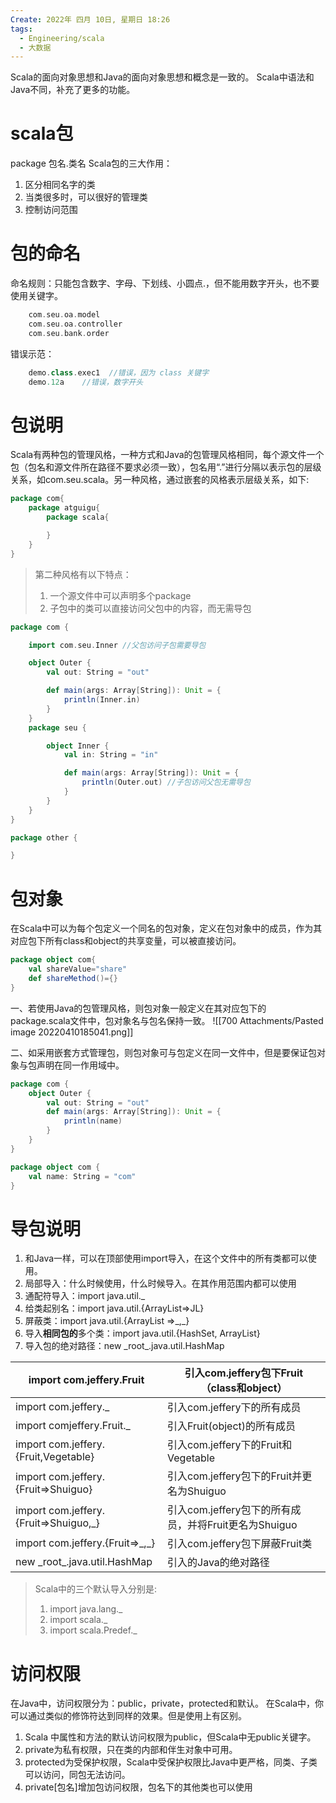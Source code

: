 ```yaml
---
Create: 2022年 四月 10日, 星期日 18:26
tags: 
  - Engineering/scala
  - 大数据
---
```

Scala的面向对象思想和Java的面向对象思想和概念是一致的。
Scala中语法和Java不同，补充了更多的功能。

# scala包
package 包名.类名
Scala包的三大作用：
1.  区分相同名字的类
2.  当类很多时，可以很好的管理类
3.  控制访问范围


# 包的命名
命名规则：只能包含数字、字母、下划线、小圆点.，但不能用数字开头，也不要使用关键字。

```scala
	com.seu.oa.model  
	com.seu.oa.controller
	com.seu.bank.order 
```

错误示范：
```scala
	demo.class.exec1  //错误，因为 class 关键字
	demo.12a    //错误，数字开头
```

# 包说明
Scala有两种包的管理风格，一种方式和Java的包管理风格相同，每个源文件一个包（包名和源文件所在路径不要求必须一致），包名用“.”进行分隔以表示包的层级关系，如com.seu.scala。另一种风格，通过嵌套的风格表示层级关系，如下:

```scala
package com{
	package atguigu{
		package scala{

		}
	}
}
```

> 第二种风格有以下特点：
> 1. 一个源文件中可以声明多个package
> 2. 子包中的类可以直接访问父包中的内容，而无需导包

```scala
package com {

    import com.seu.Inner //父包访问子包需要导包

    object Outer {
        val out: String = "out"

        def main(args: Array[String]): Unit = {
            println(Inner.in)
        }
    }
    package seu {

        object Inner {
            val in: String = "in"

            def main(args: Array[String]): Unit = {
                println(Outer.out) //子包访问父包无需导包
            }
        }
    }
}

package other {

}
```

# 包对象
在Scala中可以为每个包定义一个同名的包对象，定义在包对象中的成员，作为其对应包下所有class和object的共享变量，可以被直接访问。

```scala
package object com{
	val shareValue="share"
	def shareMethod()={}
}
```

一、若使用Java的包管理风格，则包对象一般定义在其对应包下的package.scala文件中，包对象名与包名保持一致。
![[700 Attachments/Pasted image 20220410185041.png]]

二、如采用嵌套方式管理包，则包对象可与包定义在同一文件中，但是要保证包对象与包声明在同一作用域中。

```scala
package com {
    object Outer {
        val out: String = "out"
        def main(args: Array[String]): Unit = {
            println(name)
        }
    }
}

package object com {
    val name: String = "com"
}
```

# 导包说明

1. 和Java一样，可以在顶部使用import导入，在这个文件中的所有类都可以使用。
2. 局部导入：什么时候使用，什么时候导入。在其作用范围内都可以使用
3. 通配符导入：import java.util.\_
4. 给类起别名：import java.util.{ArrayList=>JL}
5. 屏蔽类：import java.util.{ArrayList =>\_,\_}
6. 导入**相同包的**多个类：import java.util.{HashSet, ArrayList}
7. 导入包的绝对路径：new \_root\_.java.util.HashMap

| import com.jeffery.Fruit              | 引入com.jeffery包下Fruit（class和object）             |
| ------------------------------------- | ----------------------------------------------------- |
| import com.jeffery._                  | 引入com.jeffery下的所有成员                           |
| import comjeffery.Fruit._             | 引入Fruit(object)的所有成员                           |
| import com.jeffery.{Fruit,Vegetable}  | 引入com.jeffery下的Fruit和Vegetable                   |
| import com.jeffery.{Fruit=>Shuiguo}   | 引入com.jeffery包下的Fruit并更名为Shuiguo             |
| import com.jeffery.{Fruit=>Shuiguo,\_} | 引入com.jeffery包下的所有成员，并将Fruit更名为Shuiguo |
| import com.jeffery.{Fruit=>\_,\_}       | 引入com.jeffery包下屏蔽Fruit类                        |
| new \_root\_.java.util.HashMap          | 引入的Java的绝对路径                                  |

> Scala中的三个默认导入分别是:
> 1. import java.lang.\_
> 2. import scala.\_
> 3. import scala.Predef.\_


# 访问权限

在Java中，访问权限分为：public，private，protected和默认。
在Scala中，你可以通过类似的修饰符达到同样的效果。但是使用上有区别。

1. Scala 中属性和方法的默认访问权限为public，但Scala中无public关键字。
2. private为私有权限，只在类的内部和伴生对象中可用。
3. protected为受保护权限，Scala中受保护权限比Java中更严格，同类、子类可以访问，同包无法访问。
4. private[包名]增加包访问权限，包名下的其他类也可以使用






